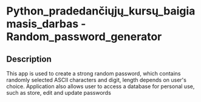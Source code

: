 # Python_pradedančiųjų_kursų_baigiamasis_darbas - Random_password_generator
## Description

This app is used to create a strong random password, which contains randomly selected ASCII characters and digit, length depends on user's choice. Application also allows user to access a database for personal use, such as store, edit and update passwords

